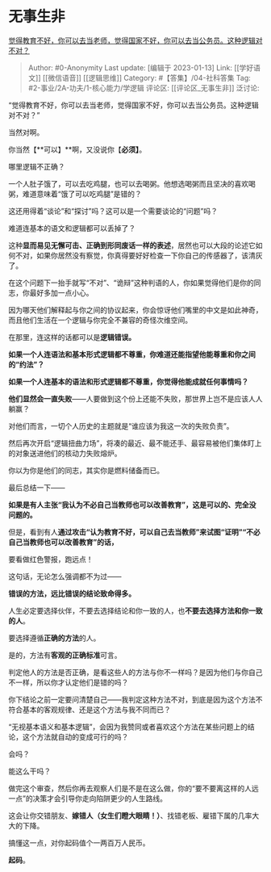 # 无事生非
[觉得教育不好，你可以去当老师，觉得国家不好，你可以去当公务员。这种逻辑对不对？](https://www.zhihu.com/question/382508502/answer/1144185611)

> Author: #0-Anonymity
> Last update: [编辑于 2023-01-13]
> Link: [[学好语文]] [[微信语音]] [[逻辑思维]]
> Category: #【答集】/04-社科答集
> Tag: #2-事业/2A-功夫/1-核心能力/学逻辑
> 评论区: [[评论区_无事生非]]
> 泛讨论:

“觉得教育不好，你可以去当老师，觉得国家不好，你可以去当公务员。这种逻辑对不对？”

当然对啊。

你当然【**可以】**啊，又没说你【**必须】**。

哪里逻辑不正确？

一个人肚子饿了，可以去吃鸡腿，也可以去喝粥。他想选喝粥而且坚决的喜欢喝粥，难道意味着“饿了可以吃鸡腿”是错的？

这还用得着“谈论”和“探讨”吗？这可以是一个需要谈论的“问题”吗？

难道连基本的语文和逻辑都可以丢掉了？

这种**显而易见无懈可击、正确到形同废话一样的表述**，居然也可以大段的论述它如何不对，如果你居然没有察觉，你真得要好好检查一下你自己的传感器了，该清灰了。

在这个问题下一抬手就写“不对”、“诡辩”这种判语的人，你如果觉得他们是你的同志，你最好多加一点小心。

因为哪天他们解释起与你之间的协议起来，你会惊讶他们嘴里的中文是如此神奇，而且他们生活在一个逻辑与你完全不兼容的奇怪次维空间。

在那里，连这样的话都可以是**逻辑错误。**

**如果一个人连语法和基本形式逻辑都不尊重，你难道还能指望他能尊重和你之间的“约法”？**

**如果一个人连基本的语法和形式逻辑都不尊重，你觉得他能成就任何事情吗？**

**他们显然会一直失败**——人要做到这个份上还能不失败，那世界上岂不是应该人人躺赢？

对他们而言，一切个人历史的主题就是“谁应该为我这一次的失败负责”。

然后再次开启“逻辑扭曲力场”，将凑的最近、最不能还手、最容易被他们集体盯上的对象送进他们的核动力失败熔炉。

你以为你是他们的同志，其实你是燃料储备而已。

最后总结一下——

**如果是有人主张“我认为不必自己当教师也可以改善教育”，这是可以的、完全没问题的。**

但是，看到有人**通过攻击“认为教育不好，可以自己去当教师”来试图“证明”“不必自己当教师也可以改善教育”**的话**，**

要看做红色警报，跑远点！

这句话，无论怎么强调都不为过——

**错误的方法，远比错误的结论致命得多。**

人生必定要选择伙伴，不要去选择结论和你一致的人，也**不要去选择方法和你一致的人**。

要选择遵循**正确的方法**的人。

是的，方法有**客观的正确标准**可言。

判定他人的方法是否正确，是看这些人的方法与你不一样吗？是因为他们与你自己不一样，所以你才认定他们是错的吗？

你下结论之前一定要问清楚自己——我判定这种方法不对，到底是因为这个方法不符合基本的客观规律、还是这个方法与我不同而已？

“无视基本语义和基本逻辑”，会因为我赞同或者喜欢这个方法在某些问题上的结论，这个方法就自动的变成可行的吗？

会吗？

能这么干吗？

做完这个审查，然后你再去观察人们是不是在这么做，你的“要不要离这样的人远一点”的决策才会引导你走向陷阱更少的人生路线。

这会让你交错朋友、**嫁错人（女生们瞪大眼睛！）**、找错老板、雇错下属的几率大大的下降。

搞懂这一点，对你起码值个一两百万人民币。

**起码**。
